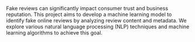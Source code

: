 Fake reviews can significantly impact consumer trust and business reputation. This project aims to develop a machine learning model to identify fake online reviews by analyzing review content and metadata. We explore various natural language processing (NLP) techniques and machine learning algorithms to achieve this goal.

